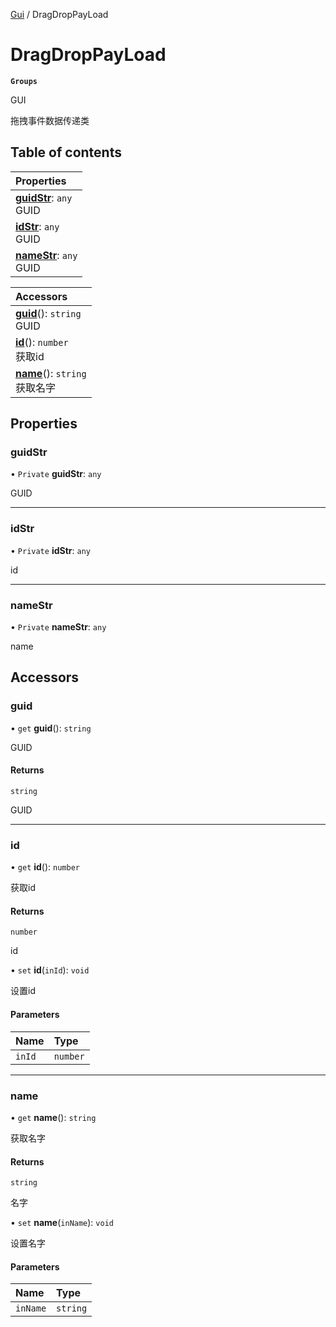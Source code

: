 [Gui](../groups/Gui.Gui.md) / DragDropPayLoad

# DragDropPayLoad <Badge type="tip" text="Class" /> <Score text="DragDropPayLoad" />

**`Groups`**

GUI

拖拽事件数据传递类

## Table of contents

| Properties |
| :-----|
| **[guidStr](UI.DragDropPayLoad.md#guidstr)**: `any` <br> GUID|
| **[idStr](UI.DragDropPayLoad.md#idstr)**: `any` <br> GUID|
| **[nameStr](UI.DragDropPayLoad.md#namestr)**: `any` <br> GUID|

| Accessors |
| :-----|
| **[guid](UI.DragDropPayLoad.md#guid)**(): `string` <br> GUID|
| **[id](UI.DragDropPayLoad.md#id)**(): `number` <br> 获取id|
| **[name](UI.DragDropPayLoad.md#name)**(): `string` <br> 获取名字|

## Properties

### guidStr <Score text="guidStr" /> 

• `Private` **guidStr**: `any`

GUID

___

### idStr <Score text="idStr" /> 

• `Private` **idStr**: `any`

id

___

### nameStr <Score text="nameStr" /> 

• `Private` **nameStr**: `any`

name

## Accessors

### guid <Score text="guid" /> 

• `get` **guid**(): `string`

GUID

#### Returns

`string`

GUID

___

### id <Score text="id" /> 

• `get` **id**(): `number`

获取id

#### Returns

`number`

id

• `set` **id**(`inId`): `void`

设置id

#### Parameters

| Name | Type |
| :------ | :------ |
| `inId` | `number` |


___

### name <Score text="name" /> 

• `get` **name**(): `string`

获取名字

#### Returns

`string`

名字

• `set` **name**(`inName`): `void`

设置名字

#### Parameters

| Name | Type |
| :------ | :------ |
| `inName` | `string` |

